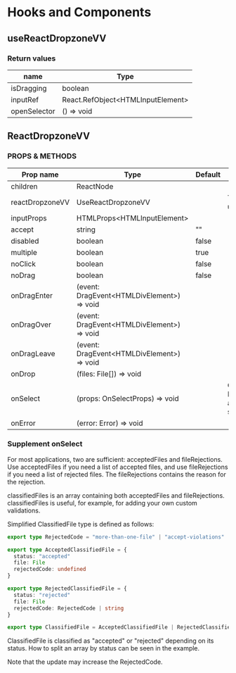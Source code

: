 # Hooks and Components

## useReactDropzoneVV

### Return values

| name         | Type                               |
| ------------ | ---------------------------------- |
| isDragging   | boolean                            |
| inputRef     | React.RefObject<HTMLInputElement\> |
| openSelector | () => void                         |

## ReactDropzoneVV

### PROPS & METHODS

| Prop name       | Type                                        | Default | Description                                                                   |
| --------------- | ------------------------------------------- | ------- | ----------------------------------------------------------------------------- |
| children        | ReactNode                                   |         |                                                                               |
| reactDropzoneVV | UseReactDropzoneVV                          |         | The return value of useReactDropzoneVV.                                       |
| inputProps      | HTMLProps<HTMLInputElement\>                |         |                                                                               |
| accept          | string                                      | ""      |                                                                               |
| disabled        | boolean                                     | false   |                                                                               |
| multiple        | boolean                                     | true    |                                                                               |
| noClick         | boolean                                     | false   |                                                                               |
| noDrag          | boolean                                     | false   |                                                                               |
| onDragEnter     | (event: DragEvent<HTMLDivElement\>) => void |         |                                                                               |
| onDragOver      | (event: DragEvent<HTMLDivElement\>) => void |         |                                                                               |
| onDragLeave     | (event: DragEvent<HTMLDivElement\>) => void |         |                                                                               |
| onDrop          | (files: File[]) => void                     |         |                                                                               |
| onSelect        | (props: OnSelectProps) => void              |         | Callbacks when the Drop event occurs and when a file is selected in a dialog. |
| onError         | (error: Error) => void                      |         |                                                                               |

### Supplement onSelect

For most applications, two are sufficient: acceptedFiles and fileRejections.
Use acceptedFiles if you need a list of accepted files, and use fileRejections if you need a list of rejected files.
The fileRejections contains the reason for the rejection.

classifiedFiles is an array containing both acceptedFiles and fileRejections.
classifiedFiles is useful, for example, for adding your own custom validations.

Simplified ClassifiedFile type is defined as follows:

```ts
export type RejectedCode = "more-than-one-file" | "accept-violations"

export type AcceptedClassifiedFile = {
  status: "accepted"
  file: File
  rejectedCode: undefined
}

export type RejectedClassifiedFile = {
  status: "rejected"
  file: File
  rejectedCode: RejectedCode | string
}

export type ClassifiedFile = AcceptedClassifiedFile | RejectedClassifiedFile
```

ClassifiedFile is classified as "accepted" or "rejected" depending on its status.
How to split an array by status can be seen in the example.

Note that the update may increase the RejectedCode.
